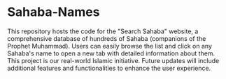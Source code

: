 # Sahaba-Names

This repository hosts the code for the "Search Sahaba" website, a comprehensive database of hundreds of Sahaba (companions of the Prophet Muhammad). Users can easily browse the list and click on any Sahaba's name to open a new tab with detailed information about them. This project is our real-world Islamic initiative. Future updates will include additional features and functionalities to enhance the user experience.







